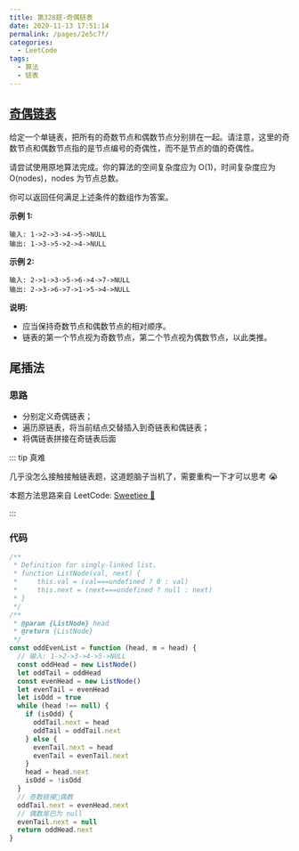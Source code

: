 ```yaml
---
title: 第328题-奇偶链表
date: 2020-11-13 17:51:14
permalink: /pages/2e5c7f/
categories:
  - LeetCode
tags:
  - 算法
  - 链表
---
```


## [奇偶链表](https://leetcode-cn.com/problems/odd-even-linked-list/)

给定一个单链表，把所有的奇数节点和偶数节点分别排在一起。请注意，这里的奇数节点和偶数节点指的是节点编号的奇偶性，而不是节点的值的奇偶性。

请尝试使用原地算法完成。你的算法的空间复杂度应为 O(1)，时间复杂度应为 O(nodes)，nodes 为节点总数。

你可以返回任何满足上述条件的数组作为答案。

**示例 1:**

```
输入: 1->2->3->4->5->NULL
输出: 1->3->5->2->4->NULL
```

<!-- more -->

**示例 2:**

```
输入: 2->1->3->5->6->4->7->NULL
输出: 2->3->6->7->1->5->4->NULL
```

**说明:**

- 应当保持奇数节点和偶数节点的相对顺序。
- 链表的第一个节点视为奇数节点，第二个节点视为偶数节点，以此类推。

## 尾插法

### 思路

- 分别定义奇偶链表；
- 遍历原链表，将当前结点交替插入到奇链表和偶链表；
- 将偶链表拼接在奇链表后面

::: tip 真难

几乎没怎么接触接触链表题，这道题脑子当机了，需要重构一下才可以思考 😭

本题方法思路来自 LeetCode: [Sweetiee 🍬](https://leetcode-cn.com/problems/odd-even-linked-list/solution/kuai-lai-wu-nao-miao-dong-qi-ou-lian-biao-by-sweet/)

:::

### 代码

```JavaScript
/**
 * Definition for singly-linked list.
 * function ListNode(val, next) {
 *     this.val = (val===undefined ? 0 : val)
 *     this.next = (next===undefined ? null : next)
 * }
 */
/**
 * @param {ListNode} head
 * @return {ListNode}
 */
const oddEvenList = function (head, m = head) {
  // 输入: 1->2->3->4->5->NULL
  const oddHead = new ListNode()
  let oddTail = oddHead
  const evenHead = new ListNode()
  let evenTail = evenHead
  let isOdd = true
  while (head !== null) {
    if (isOdd) {
      oddTail.next = head
      oddTail = oddTail.next
    } else {
      evenTail.next = head
      evenTail = evenTail.next
    }
    head = head.next
    isOdd = !isOdd
  }
  // 奇数链接🔗偶数
  oddTail.next = evenHead.next
  // 偶数尾巴为 null
  evenTail.next = null
  return oddHead.next
}
```
